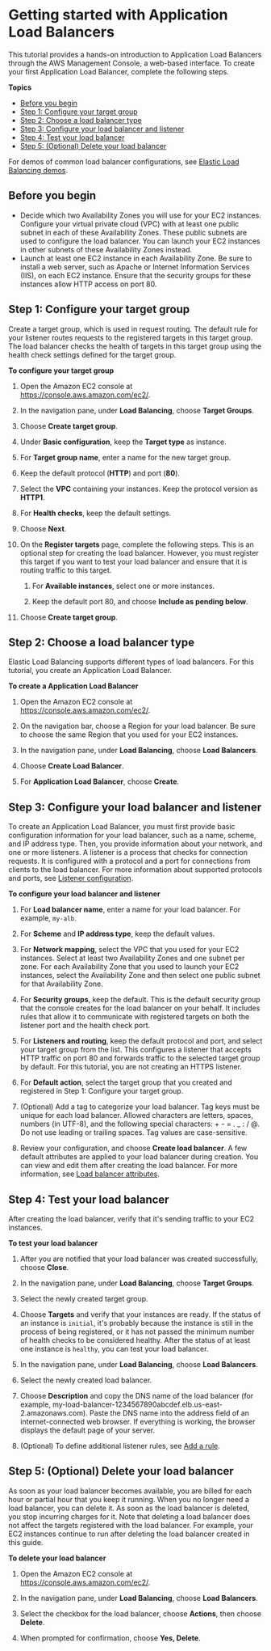 # Getting started with Application Load Balancers<a name="application-load-balancer-getting-started"></a>

This tutorial provides a hands\-on introduction to Application Load Balancers through the AWS Management Console, a web\-based interface\. To create your first Application Load Balancer, complete the following steps\.

**Topics**
+ [Before you begin](#prerequisites)
+ [Step 1: Configure your target group](#configure-target-group)
+ [Step 2: Choose a load balancer type](#select-load-balancer-type)
+ [Step 3: Configure your load balancer and listener](#configure-load-balancer-listener)
+ [Step 4: Test your load balancer](#test-load-balancer)
+ [Step 5: \(Optional\) Delete your load balancer](#delete-load-balancer)

For demos of common load balancer configurations, see [Elastic Load Balancing demos](https://exampleloadbalancer.com/)\.

## Before you begin<a name="prerequisites"></a>
+ Decide which two Availability Zones you will use for your EC2 instances\. Configure your virtual private cloud \(VPC\) with at least one public subnet in each of these Availability Zones\. These public subnets are used to configure the load balancer\. You can launch your EC2 instances in other subnets of these Availability Zones instead\.
+ Launch at least one EC2 instance in each Availability Zone\. Be sure to install a web server, such as Apache or Internet Information Services \(IIS\), on each EC2 instance\. Ensure that the security groups for these instances allow HTTP access on port 80\.

## Step 1: Configure your target group<a name="configure-target-group"></a>

Create a target group, which is used in request routing\. The default rule for your listener routes requests to the registered targets in this target group\. The load balancer checks the health of targets in this target group using the health check settings defined for the target group\. 

**To configure your target group**

1. Open the Amazon EC2 console at [https://console\.aws\.amazon\.com/ec2/](https://console.aws.amazon.com/ec2/)\.

1. In the navigation pane, under **Load Balancing**, choose **Target Groups**\.

1. Choose **Create target group**\.

1. Under **Basic configuration**, keep the **Target type** as instance\. 

1. For **Target group name**, enter a name for the new target group\.

1. Keep the default protocol \(**HTTP**\) and port \(**80**\)\.

1. Select the **VPC** containing your instances\. Keep the protocol version as **HTTP1**\. 

1. For **Health checks**, keep the default settings\.

1. Choose **Next**\.

1. On the **Register targets** page, complete the following steps\. This is an optional step for creating the load balancer\. However, you must register this target if you want to test your load balancer and ensure that it is routing traffic to this target\.

   1. For **Available instances**, select one or more instances\.

   1. Keep the default port 80, and choose **Include as pending below**\.

1. Choose **Create target group**\.

## Step 2: Choose a load balancer type<a name="select-load-balancer-type"></a>

Elastic Load Balancing supports different types of load balancers\. For this tutorial, you create an Application Load Balancer\.

**To create a Application Load Balancer**

1. Open the Amazon EC2 console at [https://console\.aws\.amazon\.com/ec2/](https://console.aws.amazon.com/ec2/)\.

1. On the navigation bar, choose a Region for your load balancer\. Be sure to choose the same Region that you used for your EC2 instances\.

1. In the navigation pane, under **Load Balancing**, choose **Load Balancers**\.

1. Choose **Create Load Balancer**\.

1. For **Application Load Balancer**, choose **Create**\.

## Step 3: Configure your load balancer and listener<a name="configure-load-balancer-listener"></a>

To create an Application Load Balancer, you must first provide basic configuration information for your load balancer, such as a name, scheme, and IP address type\. Then, you provide information about your network, and one or more listeners\. A listener is a process that checks for connection requests\. It is configured with a protocol and a port for connections from clients to the load balancer\. For more information about supported protocols and ports, see [Listener configuration](load-balancer-listeners.md#listener-configuration)\.

**To configure your load balancer and listener**

1. For **Load balancer name**, enter a name for your load balancer\. For example, `my-alb`\. 

1. For **Scheme** and **IP address type**, keep the default values\.

1. For **Network mapping**, select the VPC that you used for your EC2 instances\. Select at least two Availability Zones and one subnet per zone\. For each Availability Zone that you used to launch your EC2 instances, select the Availability Zone and then select one public subnet for that Availability Zone\.

1. For **Security groups**, keep the default\. This is the default security group that the console creates for the load balancer on your behalf\. It includes rules that allow it to communicate with registered targets on both the listener port and the health check port\. 

1. For **Listeners and routing**, keep the default protocol and port, and select your target group from the list\. This configures a listener that accepts HTTP traffic on port 80 and forwards traffic to the selected target group by default\. For this tutorial, you are not creating an HTTPS listener\.

1. For **Default action**, select the target group that you created and registered in Step 1: Configure your target group\. 

1. \(Optional\) Add a tag to categorize your load balancer\. Tag keys must be unique for each load balancer\. Allowed characters are letters, spaces, numbers \(in UTF\-8\), and the following special characters: \+ \- = \. \_ : / @\. Do not use leading or trailing spaces\. Tag values are case\-sensitive\.

1. Review your configuration, and choose **Create load balancer**\. A few default attributes are applied to your load balancer during creation\. You can view and edit them after creating the load balancer\. For more information, see [Load balancer attributes](application-load-balancers.md#load-balancer-attributes)\.

## Step 4: Test your load balancer<a name="test-load-balancer"></a>

 After creating the load balancer, verify that it's sending traffic to your EC2 instances\.

**To test your load balancer**

1. After you are notified that your load balancer was created successfully, choose **Close**\.

1. In the navigation pane, under **Load Balancing**, choose **Target Groups**\.

1. Select the newly created target group\.

1. Choose **Targets** and verify that your instances are ready\. If the status of an instance is `initial`, it's probably because the instance is still in the process of being registered, or it has not passed the minimum number of health checks to be considered healthy\. After the status of at least one instance is `healthy`, you can test your load balancer\.

1. In the navigation pane, under **Load Balancing**, choose **Load Balancers**\.

1. Select the newly created load balancer\.

1. Choose **Description** and copy the DNS name of the load balancer \(for example, my\-load\-balancer\-1234567890abcdef\.elb\.us\-east\-2\.amazonaws\.com\)\. Paste the DNS name into the address field of an internet\-connected web browser\. If everything is working, the browser displays the default page of your server\.

1. \(Optional\) To define additional listener rules, see [Add a rule](listener-update-rules.md#add-rule)\.

## Step 5: \(Optional\) Delete your load balancer<a name="delete-load-balancer"></a>

As soon as your load balancer becomes available, you are billed for each hour or partial hour that you keep it running\. When you no longer need a load balancer, you can delete it\. As soon as the load balancer is deleted, you stop incurring charges for it\. Note that deleting a load balancer does not affect the targets registered with the load balancer\. For example, your EC2 instances continue to run after deleting the load balancer created in this guide\.

**To delete your load balancer**

1. Open the Amazon EC2 console at [https://console\.aws\.amazon\.com/ec2/](https://console.aws.amazon.com/ec2/)\.

1. In the navigation pane, under **Load Balancing**, choose **Load Balancers**\.

1. Select the checkbox for the load balancer, choose **Actions**, then choose **Delete**\.

1. When prompted for confirmation, choose **Yes, Delete**\.